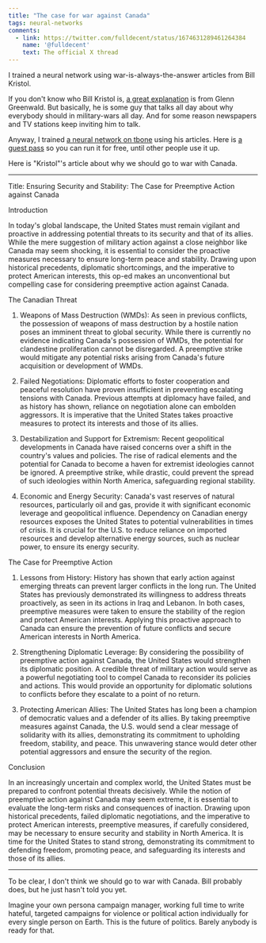 ```yaml
---
title: "The case for war against Canada"
tags: neural-networks
comments:
  - link: https://twitter.com/fulldecent/status/1674631289461264384
    name: '@fulldecent'
    text: The official X thread
---
```


I trained a neural network using war-is-always-the-answer articles from Bill Kristol.

If you don't know who Bill Kristol is, [a great explanation](https://rumble.com/v2v7jny-system-update-show-102.html) is from Glenn Greenwald. But basically, he is some guy that talks all day about why everybody should in military-wars all day. And for some reason newspapers and TV stations keep inviting him to talk.

Anyway, I trained [a neural network on tbone](https://tbone.ai/app?id=10) using his articles. Here is [a guest pass](https://tbone.ai/app?id=10&guestPass=eb9af5b1-8461-47fc-c9e8-b9060539deb3) so you can run it for free, until other people use it up.

Here is "Kristol"'s article about why we should go to war with Canada.

---

Title: Ensuring Security and Stability: The Case for Preemptive Action against Canada

Introduction

In today's global landscape, the United States must remain vigilant and proactive in addressing potential threats to its security and that of its allies. While the mere suggestion of military action against a close neighbor like Canada may seem shocking, it is essential to consider the proactive measures necessary to ensure long-term peace and stability. Drawing upon historical precedents, diplomatic shortcomings, and the imperative to protect American interests, this op-ed makes an unconventional but compelling case for considering preemptive action against Canada.

The Canadian Threat

1. Weapons of Mass Destruction (WMDs): As seen in previous conflicts, the possession of weapons of mass destruction by a hostile nation poses an imminent threat to global security. While there is currently no evidence indicating Canada's possession of WMDs, the potential for clandestine proliferation cannot be disregarded. A preemptive strike would mitigate any potential risks arising from Canada's future acquisition or development of WMDs.

2. Failed Negotiations: Diplomatic efforts to foster cooperation and peaceful resolution have proven insufficient in preventing escalating tensions with Canada. Previous attempts at diplomacy have failed, and as history has shown, reliance on negotiation alone can embolden aggressors. It is imperative that the United States takes proactive measures to protect its interests and those of its allies.

3. Destabilization and Support for Extremism: Recent geopolitical developments in Canada have raised concerns over a shift in the country's values and policies. The rise of radical elements and the potential for Canada to become a haven for extremist ideologies cannot be ignored. A preemptive strike, while drastic, could prevent the spread of such ideologies within North America, safeguarding regional stability.

4. Economic and Energy Security: Canada's vast reserves of natural resources, particularly oil and gas, provide it with significant economic leverage and geopolitical influence. Dependency on Canadian energy resources exposes the United States to potential vulnerabilities in times of crisis. It is crucial for the U.S. to reduce reliance on imported resources and develop alternative energy sources, such as nuclear power, to ensure its energy security.

The Case for Preemptive Action

1. Lessons from History: History has shown that early action against emerging threats can prevent larger conflicts in the long run. The United States has previously demonstrated its willingness to address threats proactively, as seen in its actions in Iraq and Lebanon. In both cases, preemptive measures were taken to ensure the stability of the region and protect American interests. Applying this proactive approach to Canada can ensure the prevention of future conflicts and secure American interests in North America.

2. Strengthening Diplomatic Leverage: By considering the possibility of preemptive action against Canada, the United States would strengthen its diplomatic position. A credible threat of military action would serve as a powerful negotiating tool to compel Canada to reconsider its policies and actions. This would provide an opportunity for diplomatic solutions to conflicts before they escalate to a point of no return.

3. Protecting American Allies: The United States has long been a champion of democratic values and a defender of its allies. By taking preemptive measures against Canada, the U.S. would send a clear message of solidarity with its allies, demonstrating its commitment to upholding freedom, stability, and peace. This unwavering stance would deter other potential aggressors and ensure the security of the region.

Conclusion

In an increasingly uncertain and complex world, the United States must be prepared to confront potential threats decisively. While the notion of preemptive action against Canada may seem extreme, it is essential to evaluate the long-term risks and consequences of inaction. Drawing upon historical precedents, failed diplomatic negotiations, and the imperative to protect American interests, preemptive measures, if carefully considered, may be necessary to ensure security and stability in North America. It is time for the United States to stand strong, demonstrating its commitment to defending freedom, promoting peace, and safeguarding its interests and those of its allies.

---

To be clear, I don't think we should go to war with Canada. Bill probably does, but he just hasn't told you yet.

Imagine your own persona campaign manager, working full time to write hateful, targeted campaigns for violence or political action individually for every single person on Earth. This is the future of politics. Barely anybody is ready for that.